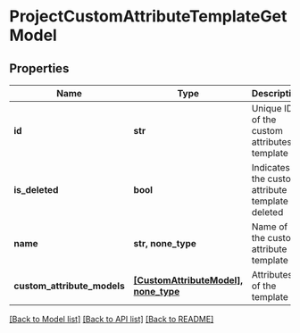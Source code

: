 # ProjectCustomAttributeTemplateGetModel


## Properties
Name | Type | Description | Notes
------------ | ------------- | ------------- | -------------
**id** | **str** | Unique ID of the custom attributes template | 
**is_deleted** | **bool** | Indicates if the custom attribute template is deleted | 
**name** | **str, none_type** | Name of the custom attribute template | [optional] 
**custom_attribute_models** | [**[CustomAttributeModel], none_type**](CustomAttributeModel.md) | Attributes of the template | [optional] 

[[Back to Model list]](../README.md#documentation-for-models) [[Back to API list]](../README.md#documentation-for-api-endpoints) [[Back to README]](../README.md)


